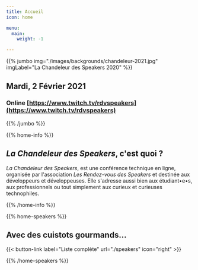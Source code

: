```yaml
---
title: Accueil
icon: home

menu:
  main:
    weight: -1

---
```


<!-- ... -->

{{% jumbo img="./images/backgrounds/chandeleur-2021.jpg" imgLabel="La Chandeleur des Speakers 2020" %}}


## Mardi, 2 Février 2021
### Online [https://www.twitch.tv/rdvspeakers](https://www.twitch.tv/rdvspeakers)


<!-- ... -->

{{% /jumbo %}}



<!-- ... -->

{{% home-info %}}

## *La Chandeleur des Speakers*, c'est quoi ?

*La Chandeleur des Speakers*, est une conférence technique en ligne, organisée par l'association *Les Rendez-vous des Speakers* et destinée aux développeurs et développeuses. Elle s'adresse aussi bien aux étudiant•e•s, aux professionnels ou tout simplement aux curieux et curieuses technophiles.

{{% /home-info %}}

<!-- ... -->
{{% home-speakers %}}
## Avec des cuistots gourmands...

{{< button-link label="Liste complète"
                url="./speakers"
                icon="right" >}}

{{% /home-speakers %}}